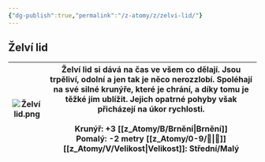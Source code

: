 ```yaml
---
{"dg-publish":true,"permalink":"/z-atomy/z/zelvi-lid/"}
---
```


## Želví lid

| ![Želví lid.png](/img/user/z_img/%C5%BDelv%C3%AD%20lid.png) | **Želví lid** si dává na čas ve všem co dělají. Jsou trpěliví, odolní a jen tak je něco nerozzlobí. Spoléhají na své silné krunýře, které je chrání, a díky tomu je těžké jim ublížit. Jejich opatrné pohyby však přicházejí na úkor rychlosti.<br><br>**Krunýř**: +3 [[z_Atomy/B/Brnění\|Brnění]]<br>**Pomalý**: -2 metry [[z_Atomy/0-9/🏃\|🏃]]<br>**[[z_Atomy/V/Velikost\|Velikost]]**: Střední/Malý |
| ------------------ | ------------------------------------------------------------------------------------------------------------------------------------------------------------------------------------------------------------------------------------------------------------------------------------------------------------------------------------------------- |
